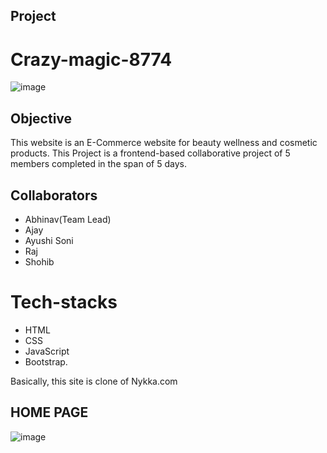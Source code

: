 ## Project

# Crazy-magic-8774 

![image](https://user-images.githubusercontent.com/112810259/233780564-52a77fe7-4064-4b3d-a1e2-1e170cb474f8.png)

## Objective
This website is an E-Commerce website for beauty wellness and cosmetic products. 
This Project is a frontend-based collaborative project of 5 members completed in the span of 5 days.
## Collaborators
- Abhinav(Team Lead)
- Ajay
- Ayushi Soni
- Raj
- Shohib
# Tech-stacks
-  HTML
-  CSS
-  JavaScript
-  Bootstrap. 

Basically, this site is clone of Nykka.com 


## HOME PAGE
![image](https://user-images.githubusercontent.com/112810259/233780876-5c00b193-1533-4890-8680-5dc4ccff5f21.png)
